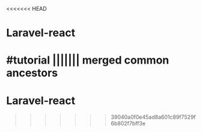 <<<<<<< HEAD
# Laravel-react
#tutorial
||||||| merged common ancestors
=======
# Laravel-react
>>>>>>> 39040a0f0e45ad8a601c89f7529f6b802f7bff3e
